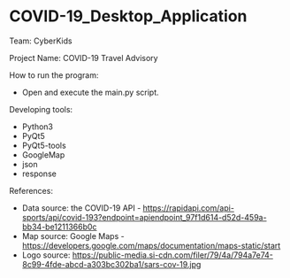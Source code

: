 # COVID-19_Desktop_Application
Team: CyberKids

Project Name: COVID-19 Travel Advisory


How to run the program: 
   - Open and execute the main.py script.


Developing tools:
   - Python3
   - PyQt5
   - PyQt5-tools
   - GoogleMap
   - json
   - response


References:
  - Data source: the COVID-19 API - https://rapidapi.com/api-sports/api/covid-193?endpoint=apiendpoint_97f1d614-d52d-459a-bb34-be1211366b0c
  - Map source: Google Maps - https://developers.google.com/maps/documentation/maps-static/start
  - Logo source: https://public-media.si-cdn.com/filer/79/4a/794a7e74-8c99-4fde-abcd-a303bc302ba1/sars-cov-19.jpg
